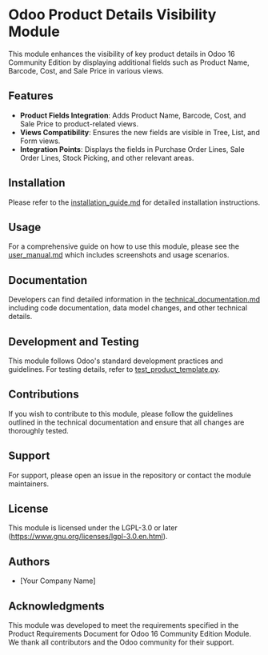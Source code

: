 # Odoo Product Details Visibility Module

This module enhances the visibility of key product details in Odoo 16 Community Edition by displaying additional fields such as Product Name, Barcode, Cost, and Sale Price in various views.

## Features

- **Product Fields Integration**: Adds Product Name, Barcode, Cost, and Sale Price to product-related views.
- **Views Compatibility**: Ensures the new fields are visible in Tree, List, and Form views.
- **Integration Points**: Displays the fields in Purchase Order Lines, Sale Order Lines, Stock Picking, and other relevant areas.

## Installation

Please refer to the [installation_guide.md](doc/installation_guide.md) for detailed installation instructions.

## Usage

For a comprehensive guide on how to use this module, please see the [user_manual.md](doc/user_manual.md) which includes screenshots and usage scenarios.

## Documentation

Developers can find detailed information in the [technical_documentation.md](doc/technical_documentation.md) including code documentation, data model changes, and other technical details.

## Development and Testing

This module follows Odoo's standard development practices and guidelines. For testing details, refer to [test_product_template.py](tests/test_product_template.py).

## Contributions

If you wish to contribute to this module, please follow the guidelines outlined in the technical documentation and ensure that all changes are thoroughly tested.

## Support

For support, please open an issue in the repository or contact the module maintainers.

## License

This module is licensed under the LGPL-3.0 or later (https://www.gnu.org/licenses/lgpl-3.0.en.html).

## Authors

- [Your Company Name]

## Acknowledgments

This module was developed to meet the requirements specified in the Product Requirements Document for Odoo 16 Community Edition Module. We thank all contributors and the Odoo community for their support.